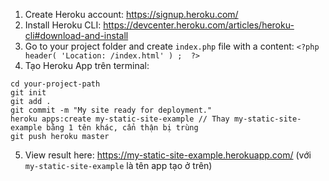1. Create Heroku account: https://signup.heroku.com/
2. Install Heroku CLI: https://devcenter.heroku.com/articles/heroku-cli#download-and-install
3. Go to your project folder and create ```index.php``` file with a content: ```<?php header( 'Location: /index.html' ) ;  ?>```
4. Tạo Heroku App trên terminal:
```
cd your-project-path
git init
git add .
git commit -m "My site ready for deployment."
heroku apps:create my-static-site-example // Thay my-static-site-example bằng 1 tên khác, cẩn thận bị trùng
git push heroku master
```
5. View result here: https://my-static-site-example.herokuapp.com/ (với ```my-static-site-example``` là tên app tạo ở trên)
